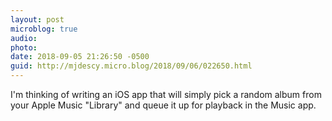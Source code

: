 ```yaml
---
layout: post
microblog: true
audio: 
photo: 
date: 2018-09-05 21:26:50 -0500
guid: http://mjdescy.micro.blog/2018/09/06/022650.html
---
```

I'm thinking of writing an iOS app that will simply pick a random album from your Apple Music "Library" and queue it up for playback in the Music app.
